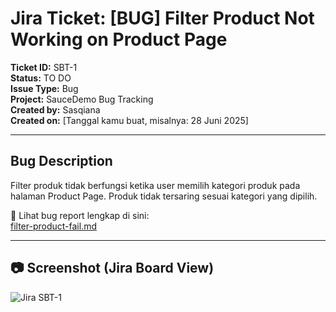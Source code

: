 # Jira Ticket: [BUG] Filter Product Not Working on Product Page

**Ticket ID:** SBT-1  
**Status:** TO DO  
**Issue Type:** Bug  
**Project:** SauceDemo Bug Tracking  
**Created by:** Sasqiana  
**Created on:** [Tanggal kamu buat, misalnya: 28 Juni 2025]

---

## Bug Description

Filter produk tidak berfungsi ketika user memilih kategori produk pada halaman Product Page. Produk tidak tersaring sesuai kategori yang dipilih.

📎 Lihat bug report lengkap di sini:  
[filter-product-fail.md](../../bug-reports/functional-bug/filter-product-fail.md)

---

## 📷 Screenshot (Jira Board View)

![Jira SBT-1](../../documentations/jira-board-view.png)
